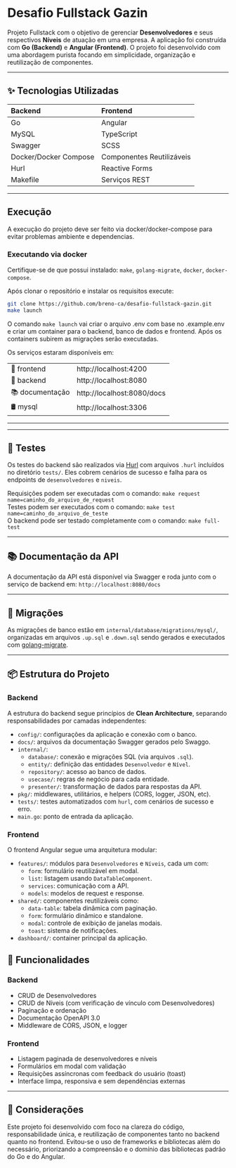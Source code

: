 # Desafio Fullstack Gazin

Projeto Fullstack com o objetivo de gerenciar **Desenvolvedores** e seus respectivos **Níveis** de atuação em uma empresa. A aplicação foi construída com **Go (Backend)** e **Angular (Frontend)**. O projeto foi desenvolvido com uma abordagem purista focando em simplicidade, organização e reutilização de componentes.

---

## ✨ Tecnologias Utilizadas

| Backend               | Frontend                  |
| :-------------------- | :------------------------ |
| Go                    | Angular                   |
| MySQL                 | TypeScript                |
| Swagger               | SCSS                      |
| Docker/Docker Compose | Componentes Reutilizáveis |
| Hurl                  | Reactive Forms            |
| Makefile              | Serviços REST             |

---

## Execução

A execução do projeto deve ser feito via docker/docker-compose para evitar problemas ambiente e dependencias.

### Executando via docker

Certifique-se de que possui instalado: `make`, `golang-migrate`, `docker`, `docker-compose`.

Após clonar o repositório e instalar os requisitos execute:

```bash
git clone https://github.com/breno-ca/desafio-fullstack-gazin.git
make launch
```

O comando `make launch` vai criar o arquivo .env com base no .example.env e criar um container para o backend, banco de dados e frontend. Após os containers subirem as migrações serão executadas.

Os serviços estaram disponíveis em:

|                 |                            |
| :-------------- | :------------------------- |
| 🎨 frontend     | http://localhost:4200      |
| 🚀 backend      | http://localhost:8080      |
| 📚 documentação | http://localhost:8080/docs |
| 🛢️ mysql        | http://localhost:3306      |

---

---

## 🧪 Testes

Os testes do backend são realizados via [Hurl](https://hurl.dev/) com arquivos `.hurl` incluídos no diretório `tests/`. Eles cobrem cenários de sucesso e falha para os endpoints de `desenvolvedores` e `niveis`.

Requisições podem ser executadas com o comando: `make request name=caminho_do_arquivo_de_request`  
Testes podem ser executados com o comando: `make test name=caminho_do_arquivo_de_teste`  
O backend pode ser testado completamente com o comando: `make full-test`

---

## 📚 Documentação da API

A documentação da API está disponível via Swagger e roda junto com o serviço de backend em: `http://localhost:8080/docs`

---

## 📁 Migrações

As migrações de banco estão em `internal/database/migrations/mysql/`, organizadas em arquivos `.up.sql` e `.down.sql` sendo gerados e executados com [golang-migrate](https://github.com/golang-migrate/migrate).

---

## 📦 Estrutura do Projeto

### Backend

A estrutura do backend segue princípios de **Clean Architecture**, separando responsabilidades por camadas independentes:

- `config/`: configurações da aplicação e conexão com o banco.
- `docs/`: arquivos da documentação Swagger gerados pelo Swaggo.
- `internal/`:
  - `database/`: conexão e migrações SQL (via arquivos `.sql`).
  - `entity/`: definição das entidades `Desenvolvedor` e `Nível`.
  - `repository/`: acesso ao banco de dados.
  - `usecase/`: regras de negócio para cada entidade.
  - `presenter/`: transformação de dados para respostas da API.
- `pkg/`: middlewares, utilitários, e helpers (CORS, logger, JSON, etc).
- `tests/`: testes automatizados com `hurl`, com cenários de sucesso e erro.
- `main.go`: ponto de entrada da aplicação.

### Frontend

O frontend Angular segue uma arquitetura modular:

- `features/`: módulos para `Desenvolvedores` e `Níveis`, cada um com:
  - `form`: formulário reutilizável em modal.
  - `list`: listagem usando `DataTableComponent`.
  - `services`: comunicação com a API.
  - `models`: modelos de request e response.
- `shared/`: componentes reutilizáveis como:
  - `data-table`: tabela dinâmica com paginação.
  - `form`: formulário dinâmico e standalone.
  - `modal`: controle de exibição de janelas modais.
  - `toast`: sistema de notificações.
- `dashboard/`: container principal da aplicação.

## 🧩 Funcionalidades

### Backend

- CRUD de Desenvolvedores
- CRUD de Níveis (com verificação de vínculo com Desenvolvedores)
- Paginação e ordenação
- Documentação OpenAPI 3.0
- Middleware de CORS, JSON, e logger

### Frontend

- Listagem paginada de desenvolvedores e níveis
- Formulários em modal com validação
- Requisições assíncronas com feedback do usuário (toast)
- Interface limpa, responsiva e sem dependências externas

---

## 📌 Considerações

Este projeto foi desenvolvido com foco na clareza do código, responsabilidade única, e reutilização de componentes tanto no backend quanto no frontend. Evitou-se o uso de frameworks e bibliotecas além do necessário, priorizando a compreensão e o domínio das bibliotecas padrão do Go e do Angular.
